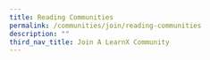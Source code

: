 ```yaml
---
title: Reading Communities
permalink: /communities/join/reading-communities
description: ""
third_nav_title: Join A LearnX Community
---
```

